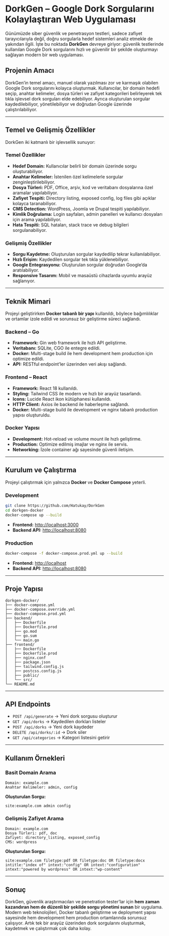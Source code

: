 # DorkGen – Google Dork Sorgularını Kolaylaştıran Web Uygulaması

Günümüzde siber güvenlik ve penetrasyon testleri, sadece zafiyet tarayıcılarıyla değil, doğru sorgularla hedef sistemleri analiz etmekle de yakından ilgili. İşte bu noktada **DorkGen** devreye giriyor: güvenlik testlerinde kullanılan Google Dork sorgularını hızlı ve güvenilir bir şekilde oluşturmayı sağlayan modern bir web uygulaması.

## Projenin Amacı

DorkGen’in temel amacı, manuel olarak yazılması zor ve karmaşık olabilen Google Dork sorgularını kolayca oluşturmak. Kullanıcılar, bir domain hedefi seçip, anahtar kelimeler, dosya türleri ve zafiyet kategorileri belirleyerek tek tıkla işlevsel dork sorguları elde edebiliyor. Ayrıca oluşturulan sorgular kaydedilebiliyor, yönetilebiliyor ve doğrudan Google üzerinde çalıştırılabiliyor.

---

## Temel ve Gelişmiş Özellikler

DorkGen iki katmanlı bir işlevsellik sunuyor:

### Temel Özellikler

- **Hedef Domain:** Kullanıcılar belirli bir domain üzerinde sorgu oluşturabiliyor.
- **Anahtar Kelimeler:** İstenilen özel kelimelerle sorgular zenginleştirilebiliyor.
- **Dosya Türleri:** PDF, Office, arşiv, kod ve veritabanı dosyalarına özel aramalar yapılabiliyor.
- **Zafiyet Tespiti:** Directory listing, exposed config, log files gibi açıklar kolayca taranabiliyor.
- **CMS Detection:** WordPress, Joomla ve Drupal tespiti yapılabiliyor.
- **Kimlik Doğrulama:** Login sayfaları, admin panelleri ve kullanıcı dosyaları için arama yapılabiliyor.
- **Hata Tespiti:** SQL hataları, stack trace ve debug bilgileri sorgulanabiliyor.

### Gelişmiş Özellikler

- **Sorgu Kaydetme:** Oluşturulan sorgular kaydedilip tekrar kullanılabiliyor.
- **Hızlı Erişim:** Kaydedilen sorgular tek tıkla yüklenebiliyor.
- **Google Entegrasyonu:** Oluşturulan sorgular doğrudan Google’da aratılabiliyor.
- **Responsive Tasarım:** Mobil ve masaüstü cihazlarda uyumlu arayüz sağlanıyor.

---

## Teknik Mimari

Projeyi geliştirirken **Docker tabanlı bir yapı** kullanıldı, böylece bağımlılıklar ve ortamlar izole edildi ve sorunsuz bir geliştirme süreci sağlandı.

### Backend – Go

- **Framework:** Gin web framework ile hızlı API geliştirme.
- **Veritabanı:** SQLite, CGO ile entegre edildi.
- **Docker:** Multi-stage build ile hem development hem production için optimize edildi.
- **API:** RESTful endpoint’ler üzerinden veri akışı sağlandı.

### Frontend – React

- **Framework:** React 18 kullanıldı.
- **Styling:** Tailwind CSS ile modern ve hızlı bir arayüz tasarlandı.
- **Icons:** Lucide React ikon kütüphanesi kullanıldı.
- **HTTP Client:** Axios ile backend ile haberleşme sağlandı.
- **Docker:** Multi-stage build ile development ve nginx tabanlı production yapısı oluşturuldu.

### Docker Yapısı

- **Development:** Hot-reload ve volume mount ile hızlı geliştirme.
- **Production:** Optimize edilmiş imajlar ve nginx ile servis.
- **Networking:** İzole container ağı sayesinde güvenli iletişim.

---

## Kurulum ve Çalıştırma

Projeyi çalıştırmak için yalnızca **Docker** ve **Docker Compose** yeterli.

### Development

```bash
git clone https://github.com/Hatukay/DorkGen
cd dorkgen-docker
docker-compose up --build
```

- **Frontend:** [http://localhost:3000](http://localhost:3000)
- **Backend API:** [http://localhost:8080](http://localhost:8080)

### Production

```bash
docker-compose -f docker-compose.prod.yml up --build
```

- **Frontend:** [http://localhost](http://localhost)
- **Backend API:** [http://localhost:8080](http://localhost:8080)

---

## Proje Yapısı

```
dorkgen-docker/
├── docker-compose.yml
├── docker-compose.override.yml
├── docker-compose.prod.yml
├── backend/
│   ├── Dockerfile
│   ├── Dockerfile.prod
│   ├── go.mod
│   ├── go.sum
│   └── main.go
├── frontend/
│   ├── Dockerfile
│   ├── Dockerfile.prod
│   ├── nginx.conf
│   ├── package.json
│   ├── tailwind.config.js
│   ├── postcss.config.js
│   ├── public/
│   └── src/
└── README.md
```

---

## API Endpoints

- `POST /api/generate` → Yeni dork sorgusu oluşturur
- `GET /api/dorks` → Kaydedilen dorkları listeler
- `POST /api/dorks` → Yeni dork kaydeder
- `DELETE /api/dorks/:id` → Dork siler
- `GET /api/categories` → Kategori listesini getirir

---

## Kullanım Örnekleri

### Basit Domain Arama

```
Domain: example.com
Anahtar Kelimeler: admin, config
```

**Oluşturulan Sorgu:**

```
site:example.com admin config
```

### Gelişmiş Zafiyet Arama

```
Domain: example.com
Dosya Türleri: pdf, doc
Zafiyet: directory_listing, exposed_config
CMS: wordpress
```

**Oluşturulan Sorgu:**

```
site:example.com filetype:pdf OR filetype:doc OR filetype:docx intitle:"index of" intext:"config" OR intext:"configuration" intext:"powered by wordpress" OR intext:"wp-content"
```

---

## Sonuç

DorkGen, güvenlik araştırmacıları ve penetration tester’lar için **hem zaman kazandıran hem de düzenli bir şekilde sorgu yönetimi sunan** bir uygulama. Modern web teknolojileri, Docker tabanlı geliştirme ve deployment yapısı sayesinde hem development hem production ortamlarında sorunsuz çalışıyor. Artık tek bir arayüz üzerinden dork sorgularını oluşturmak, kaydetmek ve çalıştırmak çok daha kolay.

